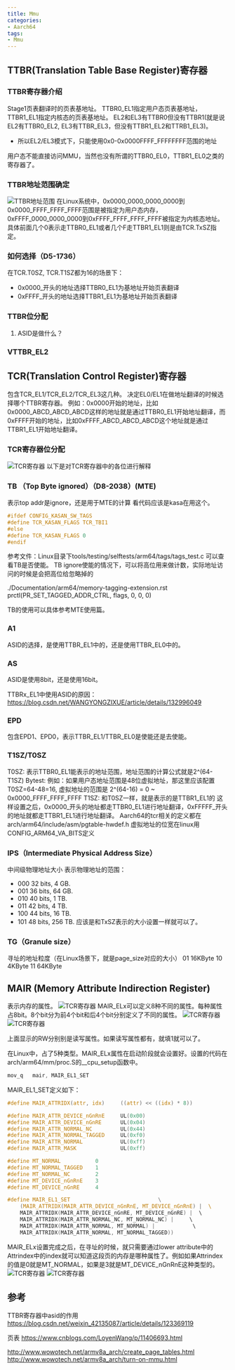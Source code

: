 ```yaml
---
title: Mmu
categories: 
- Aarch64
tags:
- Mmu
---
```


## TTBR(Translation Table Base Register)寄存器
### TTBR寄存器介绍
Stage1页表翻译时的页表基地址。
TTBR0_EL1指定用户态页表基地址，TTBR1_EL1指定内核态的页表基地址。
EL2和EL3有TTBR0但没有TTBR1(就是说EL2有TTBR0_EL2, EL3有TTBR_EL3，但没有TTBR1_EL2和TTRB1_EL3)。
- 所以EL2/EL3模式下，只能使用0x0-0x0000FFFF_FFFFFFFF范围的地址

用户态不能直接访问MMU，当然也没有所谓的TTBR0_EL0，TTBR1_EL0之类的寄存器了。

### TTBR地址范围确定
![TTBR地址范围](/images/MMU/TTBR表示的地址范围.drawio.svg)
在Linux系统中，0x0000_0000_0000_0000到0x0000_FFFF_FFFF_FFFF范围是被指定为用户态内存，0xFFFF_0000_0000_0000到0xFFFF_FFFF_FFFF_FFFF被指定为内核态地址。
具体前面几个0表示走TTBR0_EL1或者几个F走TTBR1_EL1则是由TCR.TxSZ指定。

### 如何选择（D5-1736）
在TCR.T0SZ, TCR.T1SZ都为16的场景下：
- 0x0000_开头的地址选择TTBR0_EL1为基地址开始页表翻译
- 0xFFFF_开头的地址选择TTBR1_EL1为基地址开始页表翻译

### TTBR位分配
1) ASID是做什么？

### VTTBR_EL2

## TCR(Translation Control Register)寄存器
包含TCR_EL1/TCR_EL2/TCR_EL3这几种。
决定EL0/EL1在做地址翻译的时候选择哪个TTBR寄存器。
例如：0x0000开始的地址，比如0x0000_ABCD_ABCD_ABCD这样的地址就是通过TTBR0_EL1开始地址翻译，而0xFFFF开始的地址，比如0xFFFF_ABCD_ABCD_ABCD这个地址就是通过TTBR1_EL1开始地址翻译。

### TCR寄存器位分配
![TCR寄存器](/images/MMU/TCR寄存器位图.png)
以下是对TCR寄存器中的各位进行解释

### TB （Top Byte ignored）（D8-2038）(MTE)
表示top addr是ignore，还是用于MTE的计算
看代码应该是kasa在用这个。
```c [arch/arm64/mm/proc.S]
#ifdef CONFIG_KASAN_SW_TAGS
#define TCR_KASAN_FLAGS TCR_TBI1
#else
#define TCR_KASAN_FLAGS 0
#endif
```

参考文件：Linux目录下tools/testing/selftests/arm64/tags/tags_test.c 可以查看TB是否使能。
TB ignore使能的情况下，可以将高位用来做计数，实际地址访问的时候是会把高位给忽略掉的

./Documentation/arm64/memory-tagging-extension.rst
prctl(PR_SET_TAGGED_ADDR_CTRL, flags, 0, 0, 0)

TB的使用可以具体参考MTE使用篇。

### A1
ASID的选择，是使用TTBR_EL1中的，还是使用TTBR_EL0中的。

### AS
ASID是使用8bit，还是使用16bit。

TTBRx_EL1中使用ASID的原因：https://blog.csdn.net/WANGYONGZIXUE/article/details/132996049

### EPD
包含EPD1、EPD0，表示TTBR_EL1/TTBR_EL0是使能还是去使能。

### T1SZ/T0SZ
T0SZ: 表示TTBR0_EL1能表示的地址范围，地址范围的计算公式就是2^(64-T1SZ) Bytest:
例如：如果用户态地址范围是48位虚拟地址，那这里应该配置T0SZ=64-48=16, 虚拟地址的范围是 2^(64-16) = 0 ~ 0x0000_FFFF_FFFF_FFFF
T1SZ: 和T0SZ一样，就是表示的是TTBR1_EL1的
这样设置之后，0x0000_开头的地址都走TTBR0_EL1进行地址翻译，0xFFFFF_开头的地址就都走TTBR1_EL1进行地址翻译。
Aarch64的tcr相关的定义都在arch/arm64/include/asm/pgtable-hwdef.h
虚拟地址的位宽在linux用CONFIG_ARM64_VA_BITS定义

### IPS（Intermediate Physical Address Size）
中间级物理地址大小
表示物理地址的范围：
- 000 32 bits, 4 GB.
- 001 36 bits, 64 GB.
- 010 40 bits, 1 TB.
- 011 42 bits, 4 TB.
- 100 44 bits, 16 TB.
- 101 48 bits, 256 TB.
应该是和TxSZ表示的大小设置一样就可以了。

### TG（Granule size）
寻址的地址粒度（在Linux场景下，就是page_size对应的大小）
01 16KByte
10 4KByte
11 64KByte

## MAIR (Memory Attribute Indirection Register)
表示内存的属性。
![TCR寄存器](/images/MMU/MAIR_EL1-1.png)
MAIR_ELx可以定义8种不同的属性。每种属性占8bit。8个bit分为前4个bit和后4个bit分别定义了不同的属性。
![TCR寄存器](/images/MMU/MAIR_EL1-2.png)
![TCR寄存器](/images/MMU/MAIR_EL1-3.png)

上面显示的RW分别别是读写属性。如果读写属性都有，就填1就可以了。

在Linux中，占了5种类型。MAIR_ELx属性在启动阶段就会设置好。设置的代码在
arch/arm64/mm/proc.S的__cpu_setup函数中。
```s
mov_q   mair, MAIR_EL1_SET
```

MAIR_EL1_SET定义如下：
```c 
#define MAIR_ATTRIDX(attr, idx)     ((attr) << ((idx) * 8))

#define MAIR_ATTR_DEVICE_nGnRnE     UL(0x00)
#define MAIR_ATTR_DEVICE_nGnRE      UL(0x04)
#define MAIR_ATTR_NORMAL_NC         UL(0x44)
#define MAIR_ATTR_NORMAL_TAGGED     UL(0xf0)
#define MAIR_ATTR_NORMAL            UL(0xff)
#define MAIR_ATTR_MASK              UL(0xff)

#define MT_NORMAL           0 
#define MT_NORMAL_TAGGED    1                    
#define MT_NORMAL_NC        2                
#define MT_DEVICE_nGnRnE    3
#define MT_DEVICE_nGnRE     4                               

#define MAIR_EL1_SET                            \
    (MAIR_ATTRIDX(MAIR_ATTR_DEVICE_nGnRnE, MT_DEVICE_nGnRnE) |  \ 
    MAIR_ATTRIDX(MAIR_ATTR_DEVICE_nGnRE, MT_DEVICE_nGnRE) |  \    
    MAIR_ATTRIDX(MAIR_ATTR_NORMAL_NC, MT_NORMAL_NC) |     \           
    MAIR_ATTRIDX(MAIR_ATTR_NORMAL, MT_NORMAL) |            \  
    MAIR_ATTRIDX(MAIR_ATTR_NORMAL, MT_NORMAL_TAGGED)) 
```

MAIR_ELx设置完成之后，在寻址的时候，就只需要通过lower attribute中的Attrindex中的index就可以知道这段页的内存是哪种属性了。例如如果Attrindex的值是0就是MT_NORMAL，如果是3就是MT_DEVICE_nGnRnE这种类型的。
![TCR寄存器](/images/MMU/PTE-1.png)
![TCR寄存器](/images/MMU/PTE-2.png)

## 参考

TTBR寄存器中asid的作用
https://blog.csdn.net/weixin_42135087/article/details/123369119

页表
https://www.cnblogs.com/LoyenWang/p/11406693.html

http://www.wowotech.net/armv8a_arch/create_page_tables.html
http://www.wowotech.net/armv8a_arch/turn-on-mmu.html

